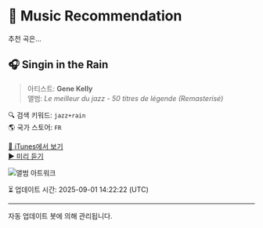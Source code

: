 
# 🎵 Music Recommendation

추천 곡은...

## 🎧 Singin in the Rain  
> 아티스트: **Gene Kelly**  
> 앨범: _Le meilleur du jazz - 50 titres de légende (Remasterisé)_  

🔍 검색 키워드: `jazz+rain`  
🌎 국가 스토어: `FR`

[🔗 iTunes에서 보기](https://music.apple.com/fr/album/singin-in-the-rain/539489004?i=539489756&uo=4)  
[▶️ 미리 듣기](https://audio-ssl.itunes.apple.com/itunes-assets/AudioPreview126/v4/1a/88/84/1a88844c-0ae3-996f-32e0-444f6f1cd0de/mzaf_6889875362486088634.plus.aac.p.m4a)

![앨범 아트워크](https://is1-ssl.mzstatic.com/image/thumb/Music114/v4/fd/5d/3f/fd5d3f55-c6e4-649c-e0a8-60895978a5ed/cover.jpg/100x100bb.jpg)

⏳ 업데이트 시간: 2025-09-01 14:22:22 (UTC)

---
자동 업데이트 봇에 의해 관리됩니다.
